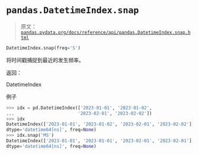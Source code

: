 # `pandas.DatetimeIndex.snap`

> 原文：[`pandas.pydata.org/docs/reference/api/pandas.DatetimeIndex.snap.html`](https://pandas.pydata.org/docs/reference/api/pandas.DatetimeIndex.snap.html)

```py
DatetimeIndex.snap(freq='S')
```

将时间戳捕捉到最近的发生频率。

返回：

DatetimeIndex

例子

```py
>>> idx = pd.DatetimeIndex(['2023-01-01', '2023-01-02',
...                        '2023-02-01', '2023-02-02'])
>>> idx
DatetimeIndex(['2023-01-01', '2023-01-02', '2023-02-01', '2023-02-02'],
dtype='datetime64[ns]', freq=None)
>>> idx.snap('MS')
DatetimeIndex(['2023-01-01', '2023-01-01', '2023-02-01', '2023-02-01'],
dtype='datetime64[ns]', freq=None) 
```
